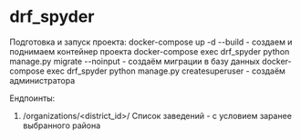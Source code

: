 # drf_spyder

Подготовка и запуск проекта:
docker-compose up -d --build  - создаем и поднимаем контейнер проекта
docker-compose exec drf_spyder python manage.py migrate --noinput  - создаём миграции в базу данных
docker-compose exec drf_spyder python manage.py createsuperuser - создаём администратора

Ендпоинты:
1. /organizations/<district_id>/
Список заведений - с условием заранее выбранного района
